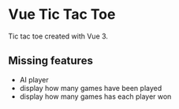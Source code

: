 # Vue Tic Tac Toe

Tic tac toe created with Vue 3.

## Missing features

- AI player
- display how many games have been played
- display how many games has each player won
